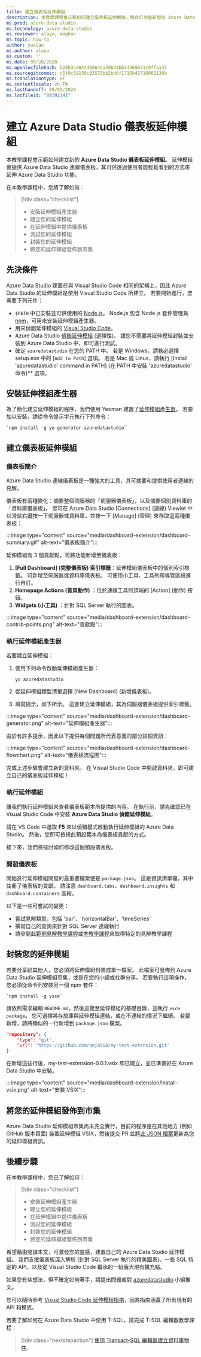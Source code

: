 ```yaml
---
title: 建立儀表板延伸模組
description: 本教學課程會示範如何建立儀表板延伸模組，將自訂功能新增到 Azure Data Studio。
ms.prod: azure-data-studio
ms.technology: azure-data-studio
ms.reviewer: alayu, maghan
ms.topic: how-to
author: yualan
ms.author: alayu
ms.custom: ''
ms.date: 08/28/2020
ms.openlocfilehash: b28b3cd043d6564da7d644bb44469671c9ffa147
ms.sourcegitcommit: c5f0c59150c93575bb2bd6f1715b42716001126b
ms.translationtype: HT
ms.contentlocale: zh-TW
ms.lasthandoff: 09/02/2020
ms.locfileid: "89392141"
---
```

# <a name="create-an-azure-data-studio-dashboard-extension"></a>建立 Azure Data Studio 儀表板延伸模組

本教學課程會示範如何建立新的 **Azure Data Studio 儀表板延伸模組**。 延伸模組會提供 Azure Data Studio 連線儀表板，其可供透過使用者能輕鬆看到的方式來延伸 Azure Data Studio 功能。

在本教學課程中，您將了解如何：
> [!div class="checklist"]
> - 安裝延伸模組產生器
> - 建立您的延伸模組
> - 在延伸模組中提供儀表板
> - 測試您的延伸模組
> - 封裝您的延伸模組
> - 將您的延伸模組發佈到市集

## <a name="prerequisites"></a>先決條件

Azure Data Studio 建置在與 Visual Studio Code 相同的架構上，因此 Azure Data Studio 的延伸模組是使用 Visual Studio Code 所建立。 若要開始進行，您需要下列元件：

- `$PATH` 中已安裝並可供使用的 [Node.js](https://nodejs.org)。 Node.js 包含 Node.js 套件管理員 [npm](https://www.npmjs.com/)，可用來安裝延伸模組產生器。
- 用來偵錯延伸模組的 [Visual Studio Code](https://code.visualstudio.com)。
- Azure Data Studio [偵錯延伸模組](https://marketplace.visualstudio.com/items?itemName=ms-mssql.sqlops-debug) (選擇性)。 讓您不需要將延伸模組封裝並安裝到 Azure Data Studio 中，即可進行測試。
- 確定 `azuredatastudio` 在您的 PATH 中。 若是 Windows，請務必選擇 setup.exe 中的 [`Add to Path`] 選項。 若是 Mac 或 Linux，請執行 [Install 'azuredatastudio' command in PATH] \(在 PATH 中安裝 'azuredatastudio' 命令\)** 選項。

## <a name="install-the-extension-generator"></a>安裝延伸模組產生器

為了簡化建立延伸模組的程序，我們使用 Yeoman 建置了[延伸模組產生器](https://code.visualstudio.com/docs/extensions/yocode)。 若要加以安裝，請從命令提示字元執行下列命令：

```console
`npm install -g yo generator-azuredatastudio`
```

## <a name="create-your-dashboard-extension"></a>建立儀表板延伸模組

### <a name="introduction-to-the-dashboard"></a>儀表板簡介

Azure Data Studio 連線儀表板是一種強大的工具，其可摘要和提供使用者連線的見解。

儀表板有兩種變化：摘要整個伺服器的「伺服器儀表板」，以及摘要個別資料庫的「資料庫儀表板」。 您可在 Azure Data Studio [Connections] \(連線\) Viewlet 中以滑鼠右鍵按一下伺服器或資料庫，並按一下 [Manage] \(管理\) 來存取這兩種儀表板：

:::image type="content" source="media/dashboard-extension/dashboard-summary.gif" alt-text="儀表板簡介":::

延伸模組有 3 個貢獻點，可將功能新增至儀表板：

1. **[Full Dashboard] \(完整儀表板\) 索引標籤**：延伸模組儀表板中的個別索引標籤。 可新增至伺服器或資料庫儀表板。 可使用小工具、工具列和導覽區段進行自訂。
2. **Homepage Actions (首頁動作)** ：位於連線工具列頂端的 [Action] \(動作\) 按鈕。
3. **Widgets (小工具)** ：針對 SQL Server 執行的圖表。

:::image type="content" source="media/dashboard-extension/dashboard-contrib-points.png" alt-text="貢獻點":::

### <a name="run-the-extension-generator"></a>執行延伸模組產生器

若要建立延伸模組：

1. 使用下列命令啟動延伸模組產生器：

   `yo azuredatastudio`

2. 從延伸模組類型清單選擇 [New Dashboard] \(新增儀表板\)。

3. 填寫提示，如下所示。 這會建立延伸模組，其為伺服器儀表板提供索引標籤。

:::image type="content" source="media/dashboard-extension/dashboard-generator.png" alt-text="延伸模組產生器":::

由於有許多提示，因此以下提供每個問題所代表意義的部分詳細資訊：

:::image type="content" source="media/dashboard-extension/dashboard-flowchart.png" alt-text="儀表板流程圖":::

完成上述步驟會建立新的資料夾。 在 Visual Studio Code 中開啟資料夾，即可建立自己的儀表板延伸模組！

### <a name="run-the-extension"></a>執行延伸模組

讓我們執行延伸模組來查看儀表板範本所提供的內容。 在執行前，請先確認已在 Visual Studio Code 中安裝 **Azure Data Studio 偵錯延伸模組**。

請在 VS Code 中選取 **F5** 來以偵錯模式啟動執行延伸模組的 Azure Data Studio。 然後，您即可檢視此預設範本為儀表板貢獻的方式。

接下來，我們將探討如何修改這個預設儀表板。

### <a name="develop-the-dashboard"></a>開發儀表板

開始進行延伸模組開發的最重要檔案便是 `package.json`。 這是資訊清單檔，其中註冊了儀表板的貢獻。 請注意 `dashboard.tabs`、`dashboard.insights` 和 `dashboard.containers` 區段。

以下是一些可嘗試的變更：

- 嘗試見解類型，包括 'bar'、'horizontalBar'、'timeSeries'
- 撰寫自己的查詢來針對 SQL Server 連線執行
- 請參閱此[範例見解教學課程](../tutorial-qds-sql-server.md)或[本教學課程](../tutorial-table-space-sql-server.md)來取得特定的見解教學課程

## <a name="package-your-extension"></a>封裝您的延伸模組

若要分享給其他人，您必須將延伸模組封裝成單一檔案。 此檔案可發佈到 Azure Data Studio 延伸模組市集，或是在您的小組或社群分享。 若要執行這項操作，您必須從命令列安裝另一個 npm 套件：

```console
`npm install -g vsce`
```

請依照需求編輯 `README.md`，然後巡覽至延伸模組的基礎目錄，並執行 `vsce package`。 您可選擇將存放庫與延伸模組連結，或在不連結的情況下繼續。 若要新增，請將類似的一行新增到 `package.json` 檔案。

```json
"repository": {
    "type": "git",
    "url": "https://github.com/anjalia/my-test-extension.git"
}
```

在新增這些行後，my-test-extension-0.0.1.vsix 即已建立，並已準備好在 Azure Data Studio 中安裝。

:::image type="content" source="media/dashboard-extension/install-vsix.png" alt-text="安裝 VSIX":::

## <a name="publish-your-extension-to-the-marketplace"></a>將您的延伸模組發佈到市集

Azure Data Studio 延伸模組市集尚未完全實行，目前的程序是在其他地方 (例如 GitHub 版本頁面) 裝載延伸模組 VSIX，然後提交 PR 並將[此 JSON 檔案](https://github.com/Microsoft/azuredatastudio/blob/release/extensions/extensionsGallery.json)更新為您的延伸模組資訊。

## <a name="next-steps"></a>後續步驟

在本教學課程中，您已了解如何：
> [!div class="checklist"]
> - 安裝延伸模組產生器
> - 建立您的延伸模組
> - 在延伸模組中提供儀表板
> - 測試您的延伸模組
> - 封裝您的延伸模組
> - 將您的延伸模組發佈到市集

希望藉由閱讀本文，可激發您的靈感，建置自己的 Azure Data Studio 延伸模組。 我們支援儀表板深入解析 (針對 SQL Server 執行的精美圖表)、一些 SQL 特定的 API，以及從 Visual Studio Code 繼承的一組龐大現有擴充點。

如果您有些想法，但不確定如何著手，請提出問題或對 [azuredatastudio](https://twitter.com/azuredatastudio) 小組推文。

您可以隨時參考 [Visual Studio Code 延伸模組指南](https://code.visualstudio.com/docs/extensions/overview)，因為指南涵蓋了所有現有的 API 和模式。

若要了解如何在 Azure Data Studio 中使用 T-SQL，請完成 T-SQL 編輯器教學課程：

> [!div class="nextstepaction"]
> [使用 Transact-SQL 編輯器建立資料庫物件](../tutorial-sql-editor.md)。
